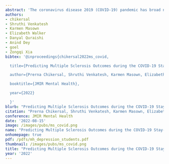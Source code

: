 ```yaml
---
abstract: 'The coronavirus disease 2019 (COVID-19) pandemic has broad negative impact on physical and mental health of people with chronic neurological disorders such as multiple sclerosis (MS). We present a machine learning approach leveraging passive sensor data from smartphones and fitness trackers of people with MS to predict their health outcomes in a natural experiment during a state-mandated "stay-at-home" period due to a global pandemic. Using data collected between November 2019 and May 2020, algorithm detects depression with an accuracy of 82.5% (65% improvement over baseline; f1-score: 0.84), high global MS symptom burden with an accuracy of 90% (39% improvement over baseline; f1-score: 0.93), severe fatigue with an accuracy of 75.5% (22% improvement over baseline; f1-score: 0.80), and poor sleep quality with an accuracy of 84% (28% improvement over baseline; f1-score: 0.84). Our approach could help clinicians better triage patients with MS and potentially other chronic neurological disorders for interventions and aid patient self-monitoring in their own environment, particularly during extraordinarily stressful circumstances such as pandemics that would cause drastic behavioral changes.'
authors:
- chikersal
- Shruthi Venkatesh
- Karmen Masown
- Elizabeth Walker
- Danyal Quraishi
- Anind Dey
- goel
- Zongqi Xia
bibtex: '@inproceedings{chikersal2022ms_covid,

  title={Predicting Multiple Sclerosis Outcomes during the COVID-19 Stay-at-Home Period: Observational Study Using Passively Sensed Behaviors and Digital Phenotyping},

  author={Prerna Chikersal, Shruthi Venkatesh, Karmen Masown, Elizabeth Walker, Danyal Quraishi, Anind Dey, Mayank Goel, Zongqi Xia},

  booktitle={JMIR Mental Health},

  year={2022}

  }'
blurb: "Predicting Multiple Sclerosis Outcomes during the COVID-19 Stay-at-Home Period: Observational Study Using Passively Sensed Behaviors and Digital Phenotyping"
citation: "Prerna Chikersal, Shruthi Venkatesh, Karmen Masown, Elizabeth Walker, Danyal Quraishi, Anind Dey, Mayank Goel, Zongqi Xia. 2022. Predicting Multiple Sclerosis Outcomes during the COVID-19 Stay-at-Home Period: Observational Study Using Passively Sensed Behaviors and Digital Phenotyping. JMIR Mental Health. 2022"
conference: JMIR Mental Health
date: '2022-08-15'
image: /images/pubs/ms_covid.png
name: "Predicting Multiple Sclerosis Outcomes during the COVID-19 Stay-at-Home Period: Observational Study Using Passively Sensed Behaviors and Digital Phenotyping."
onhomepage: true
pdf: /pdfs/mh_depression_students.pdf
thumbnail: /images/pubs/ms_covid.png
title: "Predicting Multiple Sclerosis Outcomes during the COVID-19 Stay-at-Home Period: Observational Study Using Passively Sensed Behaviors and Digital Phenotyping."
year: '2022'
---
```

